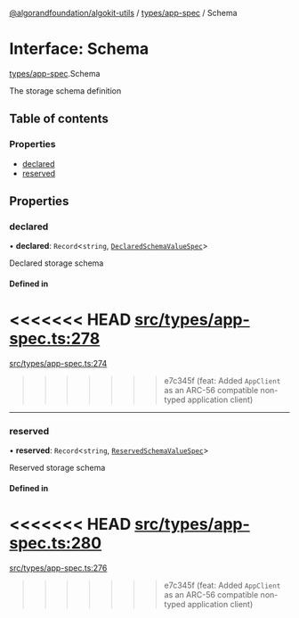 [@algorandfoundation/algokit-utils](../README.md) / [types/app-spec](../modules/types_app_spec.md) / Schema

# Interface: Schema

[types/app-spec](../modules/types_app_spec.md).Schema

The storage schema definition

## Table of contents

### Properties

- [declared](types_app_spec.Schema.md#declared)
- [reserved](types_app_spec.Schema.md#reserved)

## Properties

### declared

• **declared**: `Record`\<`string`, [`DeclaredSchemaValueSpec`](types_app_spec.DeclaredSchemaValueSpec.md)\>

Declared storage schema

#### Defined in

<<<<<<< HEAD
[src/types/app-spec.ts:278](https://github.com/algorandfoundation/algokit-utils-ts/blob/main/src/types/app-spec.ts#L278)
=======
[src/types/app-spec.ts:274](https://github.com/algorandfoundation/algokit-utils-ts/blob/main/src/types/app-spec.ts#L274)
>>>>>>> e7c345f (feat: Added `AppClient` as an ARC-56 compatible non-typed application client)

___

### reserved

• **reserved**: `Record`\<`string`, [`ReservedSchemaValueSpec`](types_app_spec.ReservedSchemaValueSpec.md)\>

Reserved storage schema

#### Defined in

<<<<<<< HEAD
[src/types/app-spec.ts:280](https://github.com/algorandfoundation/algokit-utils-ts/blob/main/src/types/app-spec.ts#L280)
=======
[src/types/app-spec.ts:276](https://github.com/algorandfoundation/algokit-utils-ts/blob/main/src/types/app-spec.ts#L276)
>>>>>>> e7c345f (feat: Added `AppClient` as an ARC-56 compatible non-typed application client)
